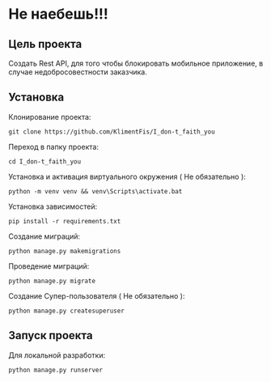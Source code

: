 # Не наебешь!!!

## Цель проекта
Создать Rest API, для того чтобы блокировать мобильное приложение, в случае недобросовестности заказчика.

## Установка

Клонирование проекта:
```shell
git clone https://github.com/KlimentFis/I_don-t_faith_you 
```

Переход в папку проекта:
```shell
cd I_don-t_faith_you
```

Установка и активация виртуального окружения ( Не обязательно ):
```shell
python -m venv venv && venv\Scripts\activate.bat
```

Установка зависимостей:
```shell
pip install -r requirements.txt
```

Создание миграций:
```shell
python manage.py makemigrations
```

Проведение миграций:
```shell
python manage.py migrate
```

Создание Супер-пользователя ( Не обязательно ):
```shell
python manage.py createsuperuser
```

## Запуск проекта
Для локальной разработки:
```shell
python manage.py runserver
```

